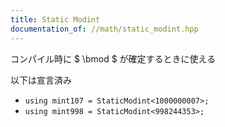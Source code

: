 ```yaml
---
title: Static Modint
documentation_of: //math/static_modint.hpp
---
```


コンパイル時に $ \bmod $ が確定するときに使える

以下は宣言済み
- `using mint107 = StaticModint<1000000007>;`
- `using mint998 = StaticModint<998244353>;`
